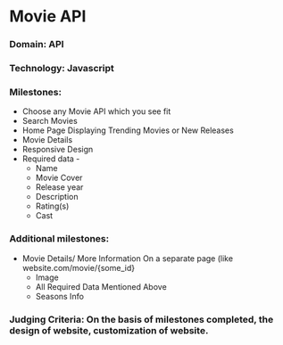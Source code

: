 # Movie API
### Domain: API
### Technology: Javascript
### Milestones:
* Choose any Movie API which you see fit
* Search Movies
* Home Page Displaying Trending Movies or New Releases
* Movie Details
* Responsive Design
* Required data - 
    - Name
    - Movie Cover
    - Release year
    - Description
    - Rating(s)
    - Cast

### Additional milestones:
* Movie Details/ More Information On a separate page (like website.com/movie/{some_id}
    - Image
    - All Required Data Mentioned Above
    - Seasons Info

### Judging Criteria: On the basis of milestones completed, the design of website, customization of website.
